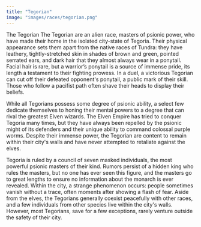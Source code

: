 ```yaml
---
title: "Tegorian"
image: "images/races/tegorian.png"
---
```


The Tegorian
The Tegorian are an alien race, masters of psionic power, who have made their home in the isolated city-state of Tegoria. Their physical appearance sets them apart from the native races of Tundra: they have leathery, tightly-stretched skin in shades of brown and green, pointed serrated ears, and dark hair that they almost always wear in a ponytail. Facial hair is rare, but a warrior’s ponytail is a source of immense pride, its length a testament to their fighting prowess. In a duel, a victorious Tegorian can cut off their defeated opponent's ponytail, a public mark of their skill. Those who follow a pacifist path often shave their heads to display their beliefs.

While all Tegorians possess some degree of psionic ability, a select few dedicate themselves to honing their mental powers to a degree that can rival the greatest Elven wizards. The Elven Empire has tried to conquer Tegoria many times, but they have always been repelled by the psionic might of its defenders and their unique ability to command colossal purple worms. Despite their immense power, the Tegorian are content to remain within their city's walls and have never attempted to retaliate against the elves.

Tegoria is ruled by a council of seven masked individuals, the most powerful psionic masters of their kind. Rumors persist of a hidden king who rules the masters, but no one has ever seen this figure, and the masters go to great lengths to ensure no information about the monarch is ever revealed. Within the city, a strange phenomenon occurs: people sometimes vanish without a trace, often moments after showing a flash of fear. Aside from the elves, the Tegorians generally coexist peacefully with other races, and a few individuals from other species live within the city's walls. However, most Tegorians, save for a few exceptions, rarely venture outside the safety of their city.

